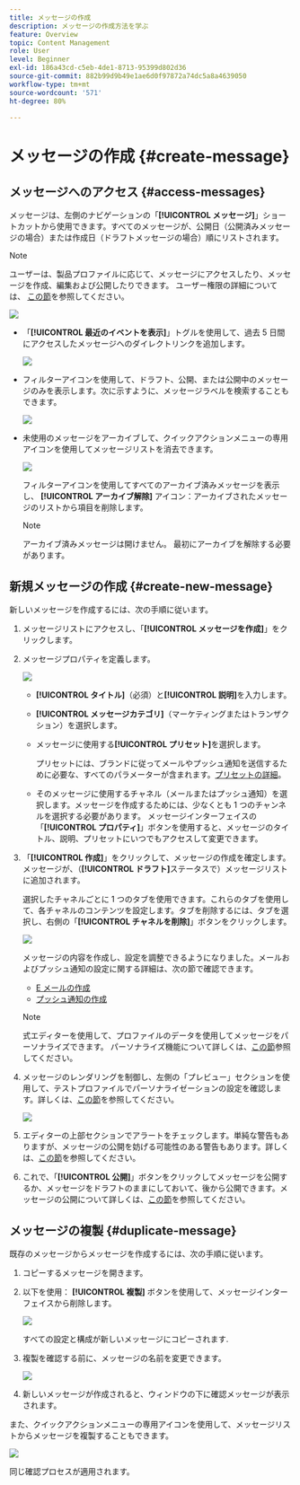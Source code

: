 ```yaml
---
title: メッセージの作成
description: メッセージの作成方法を学ぶ
feature: Overview
topic: Content Management
role: User
level: Beginner
exl-id: 186a43cd-c5eb-4de1-8713-95399d802d36
source-git-commit: 882b99d9b49e1ae6d0f97872a74dc5a8a4639050
workflow-type: tm+mt
source-wordcount: '571'
ht-degree: 80%

---
```


# メッセージの作成 {#create-message}

## メッセージへのアクセス {#access-messages}

メッセージは、左側のナビゲーションの「**[!UICONTROL メッセージ]**」ショートカットから使用できます。すべてのメッセージが、公開日（公開済みメッセージの場合）または作成日（ドラフトメッセージの場合）順にリストされます。

>[!NOTE]
>
>ユーザーは、製品プロファイルに応じて、メッセージにアクセスしたり、メッセージを作成、編集および公開したりできます。 ユーザー権限の詳細については、 [この節](../administration/permissions.md)を参照してください。

![](assets/messages-list.png)

* 「**[!UICONTROL 最近のイベントを表示]**」トグルを使用して、過去 5 日間にアクセスしたメッセージへのダイレクトリンクを追加します。

   ![](assets/show-recent-messages.png)

* フィルターアイコンを使用して、ドラフト、公開、または公開中のメッセージのみを表示します。次に示すように、メッセージラベルを検索することもできます。

   ![](assets/filter-messages.png)

* 未使用のメッセージをアーカイブして、クイックアクションメニューの専用アイコンを使用してメッセージリストを消去できます。

   ![](assets/archive-message.png)

   フィルターアイコンを使用してすべてのアーカイブ済みメッセージを表示し、 **[!UICONTROL アーカイブ解除]** アイコン：アーカイブされたメッセージのリストから項目を削除します。

   >[!NOTE]
   >
   >アーカイブ済みメッセージは開けません。 最初にアーカイブを解除する必要があります。

## 新規メッセージの作成 {#create-new-message}

新しいメッセージを作成するには、次の手順に従います。

1. メッセージリストにアクセスし、「**[!UICONTROL メッセージを作成]**」をクリックします。

1. メッセージプロパティを定義します。

   ![](assets/create-message-properties.png)

   * **[!UICONTROL タイトル]**（必須）と&#x200B;**[!UICONTROL 説明]**&#x200B;を入力します。

   * **[!UICONTROL メッセージカテゴリ]**（マーケティングまたはトランザクション）を選択します。

   * メッセージに使用する&#x200B;**[!UICONTROL プリセット]**&#x200B;を選択します。

      プリセットには、ブランドに従ってメールやプッシュ通知を送信するために必要な、すべてのパラメーターが含まれます。[プリセットの詳細](../configuration/message-presets.md)。

   * そのメッセージに使用するチャネル（メールまたはプッシュ通知）を選択します。メッセージを作成するためには、少なくとも 1 つのチャンネルを選択する必要があります。
   メッセージインターフェイスの「**[!UICONTROL プロパティ]**」ボタンを使用すると、メッセージのタイトル、説明、プリセットにいつでもアクセスして変更できます。

1. 「**[!UICONTROL 作成]**」をクリックして、メッセージの作成を確定します。メッセージが、（**[!UICONTROL ドラフト]**&#x200B;ステータスで）メッセージリストに追加されます。

   選択したチャネルごとに 1 つのタブを使用できます。これらのタブを使用して、各チャネルのコンテンツを設定します。タブを削除するには、タブを選択し、右側の「**[!UICONTROL チャネルを削除]**」ボタンをクリックします。

   ![](assets/create-messages-content.png)

   メッセージの内容を作成し、設定を調整できるようになりました。メールおよびプッシュ通知の設定に関する詳細は、次の節で確認できます。

   * [E メールの作成](create-email.md)
   * [プッシュ通知の作成](create-push.md)

   >[!NOTE]
   >   
   >式エディターを使用して、プロファイルのデータを使用してメッセージをパーソナライズできます。 パーソナライズ機能について詳しくは、[この節](../personalization/personalize.md)参照してください。

1. メッセージのレンダリングを制御し、左側の「プレビュー」セクションを使用して、テストプロファイルでパーソナライゼーションの設定を確認します。詳しくは、[この節](preview.md)を参照してください。

   ![](assets/messages-simple-preview.png)

1. エディターの上部セクションでアラートをチェックします。単純な警告もありますが、メッセージの公開を妨げる可能性のある警告もあります。詳しくは、[この節](alerts.md)を参照してください。

1. これで、「**[!UICONTROL 公開]**」ボタンをクリックしてメッセージを公開するか、メッセージをドラフトのままにしておいて、後から公開できます。メッセージの公開について詳しくは、[この節](publish-manage-message.md)を参照してください。

## メッセージの複製 {#duplicate-message}

既存のメッセージからメッセージを作成するには、次の手順に従います。

1. コピーするメッセージを開きます。

1. 以下を使用： **[!UICONTROL 複製]** ボタンを使用して、メッセージインターフェイスから削除します。

   ![](assets/message-duplicate.png)

   すべての設定と構成が新しいメッセージにコピーされます.

1. 複製を確認する前に、メッセージの名前を変更できます。

   ![](assets/message-duplicate-confirm.png)

1. 新しいメッセージが作成されると、ウィンドウの下に確認メッセージが表示されます。

また、クイックアクションメニューの専用アイコンを使用して、メッセージリストからメッセージを複製することもできます。

![](assets/message-duplicate-from-list.png)

同じ確認プロセスが適用されます。

